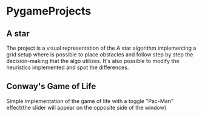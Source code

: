 # PygameProjects 

## A star
The project is a visual representation of the A star algorithm implementing a grid setup where is possible to place obstacles and follow step by step the decision-making that the algo utilizes. It's also possible to modify the heuristics implemented and spot the differences.

## Conway's Game of Life
Simple implementation of the game of life with a toggle "Pac-Man" effect(the slider will appear on the opposite side of the window)

